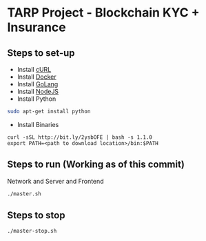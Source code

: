 # TARP Project - Blockchain KYC + Insurance

## Steps to set-up

- Install [cURL](https://curl.haxx.se/download.html)
- Install [Docker](https://www.docker.com/get-started)
- Install [GoLang](https://golang.org/dl/)
- Install [NodeJS](https://nodejs.org/en/download/)
- Install Python

```sh
sudo apt-get install python
```

- Install Binaries

```
curl -sSL http://bit.ly/2ysbOFE | bash -s 1.1.0
export PATH=<path to download location>/bin:$PATH
```

## Steps to run (Working as of this commit)

Network and Server and Frontend

```sh
./master.sh
```

## Steps to stop

```sh
./master-stop.sh
```
